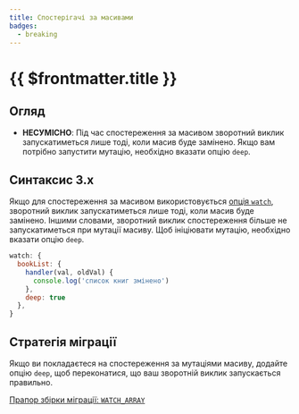 ```yaml
---
title: Спостерігачі за масивами
badges:
  - breaking
---
```


# {{ $frontmatter.title }} <MigrationBadges :badges="$frontmatter.badges" />

## Огляд

- **НЕСУМІСНО**: Під час спостереження за масивом зворотний виклик запускатиметься лише тоді, коли масив буде замінено. Якщо вам потрібно запустити мутацію, необхідно вказати опцію `deep`.

## Синтаксис 3.x

Якщо для спостереження за масивом використовується [опція `watch`](https://vuejs.org/api/options-state.html#watch), зворотний виклик запускатиметься лише тоді, коли масив буде замінено. Іншими словами, зворотний виклик спостереження більше не запускатиметься при мутації масиву. Щоб ініціювати мутацію, необхідно вказати опцію `deep`.

```js
watch: {
  bookList: {
    handler(val, oldVal) {
      console.log('список книг змінено')
    },
    deep: true
  },
}
```

## Стратегія міграції

Якщо ви покладаєтеся на спостереження за мутаціями масиву, додайте опцію `deep`, щоб переконатися, що ваш зворотній виклик запускається правильно.

[Прапор збірки міграції: `WATCH_ARRAY`](../migration-build.html#compat-configuration)
